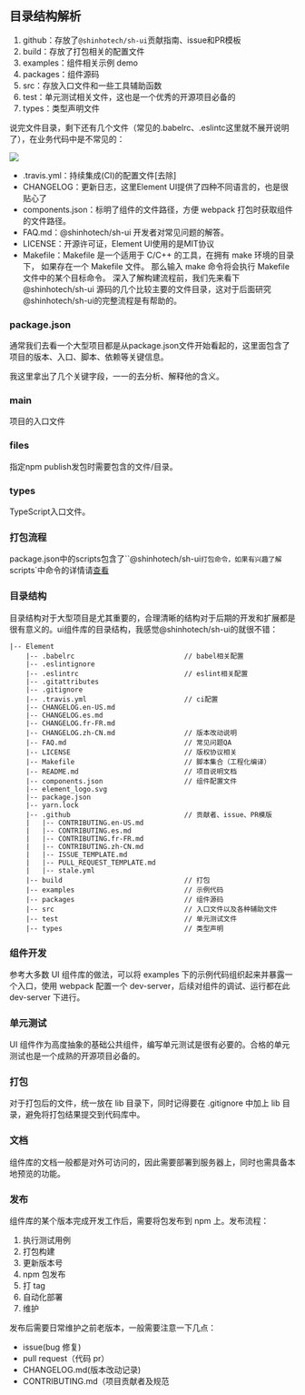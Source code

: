 ## 目录结构解析

1. github：存放了`@shinhotech/sh-ui`贡献指南、issue和PR模板
2. build：存放了打包相关的配置文件
3. examples：组件相关示例 demo
4. packages：组件源码
5. src：存放入口文件和一些工具辅助函数
6. test：单元测试相关文件，这也是一个优秀的开源项目必备的
7. types：类型声明文件

说完文件目录，剩下还有几个文件（常见的.babelrc、.eslintc这里就不展开说明了），在业务代码中是不常见的：

<img src="https://image-static.segmentfault.com/884/499/884499453-5fade22b5a148_articlex"/>

+ .travis.yml：持续集成(CI)的配置文件[去除]
+ CHANGELOG：更新日志，这里Element UI提供了四种不同语言的，也是很贴心了
+ components.json：标明了组件的文件路径，方便 webpack 打包时获取组件的文件路径。
+ FAQ.md：@shinhotech/sh-ui 开发者对常见问题的解答。
+ LICENSE：开源许可证，Element UI使用的是MIT协议
+ Makefile：Makefile 是一个适用于 C/C++ 的工具，在拥有 make 环境的目录下， 如果存在一个 Makefile 文件。 那么输入 make 命令将会执行 Makefile 文件中的某个目标命令。
深入了解构建流程前，我们先来看下@shinhotech/sh-ui 源码的几个比较主要的文件目录，这对于后面研究@shinhotech/sh-ui的完整流程是有帮助的。

### package.json

通常我们去看一个大型项目都是从package.json文件开始看起的，这里面包含了项目的版本、入口、脚本、依赖等关键信息。

我这里拿出了几个关键字段，一一的去分析、解释他的含义。

### main

项目的入口文件

### files

指定npm publish发包时需要包含的文件/目录。

### types

TypeScript入口文件。

### 打包流程

package.json中的scripts包含了``@shinhotech/sh-ui`打包命令，如果有兴趣了解`scripts`中命令的详情请[查看](https://segmentfault.com/a/1190000038155023)

### 目录结构

目录结构对于大型项目是尤其重要的，合理清晰的结构对于后期的开发和扩展都是很有意义的。ui组件库的目录结构，我感觉@shinhotech/sh-ui的就很不错：

	|-- Element
		|-- .babelrc                           // babel相关配置
		|-- .eslintignore
		|-- .eslintrc                          // eslint相关配置
		|-- .gitattributes
		|-- .gitignore
		|-- .travis.yml                        // ci配置
		|-- CHANGELOG.en-US.md
		|-- CHANGELOG.es.md
		|-- CHANGELOG.fr-FR.md
		|-- CHANGELOG.zh-CN.md                 // 版本改动说明
		|-- FAQ.md                             // 常见问题QA
		|-- LICENSE                            // 版权协议相关
		|-- Makefile                           // 脚本集合（工程化编译）
		|-- README.md                          // 项目说明文档
		|-- components.json                    // 组件配置文件
		|-- element_logo.svg
		|-- package.json
		|-- yarn.lock
		|-- .github                            // 贡献者、issue、PR模版
		|   |-- CONTRIBUTING.en-US.md
		|   |-- CONTRIBUTING.es.md
		|   |-- CONTRIBUTING.fr-FR.md
		|   |-- CONTRIBUTING.zh-CN.md
		|   |-- ISSUE_TEMPLATE.md
		|   |-- PULL_REQUEST_TEMPLATE.md
		|   |-- stale.yml
		|-- build                              // 打包
		|-- examples                           // 示例代码
		|-- packages                           // 组件源码
		|-- src                                // 入口文件以及各种辅助文件
		|-- test                               // 单元测试文件
		|-- types                              // 类型声明

### 组件开发

参考大多数 UI 组件库的做法，可以将 examples 下的示例代码组织起来并暴露一个入口，使用 webpack 配置一个 dev-server，后续对组件的调试、运行都在此 dev-server 下进行。

### 单元测试

UI 组件作为高度抽象的基础公共组件，编写单元测试是很有必要的。合格的单元测试也是一个成熟的开源项目必备的。

### 打包

对于打包后的文件，统一放在 lib 目录下，同时记得要在 .gitignore 中加上 lib 目录，避免将打包结果提交到代码库中。

### 文档

组件库的文档一般都是对外可访问的，因此需要部署到服务器上，同时也需具备本地预览的功能。

### 发布

组件库的某个版本完成开发工作后，需要将包发布到 npm 上。发布流程：

1. 执行测试用例
2. 打包构建
3. 更新版本号
4. npm 包发布
5. 打 tag
6. 自动化部署
7. 维护

发布后需要日常维护之前老版本，一般需要注意一下几点：

- issue(bug 修复)
- pull request（代码 pr）
- CHANGELOG.md(版本改动记录)
- CONTRIBUTING.md（项目贡献者及规范